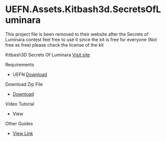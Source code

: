 # UEFN.Assets.Kitbash3d.SecretsOfLuminara

This project file is been removed to their website after the Secrets of Luminara contest feel free to use it since the kit is free for everyone (Not free as free) please check the license of the kit

Kitbash3D Secrets Of Luminara [Visit site](https://kitbash3d.com/pages/secrets-of-the-luminara)

Requirements
- UEFN [Download](https://store.epicgames.com/en-US/p/fortnite--uefn)

Download Zip File
- [Download](https://github.com/ohmcodes/UEFN.Assets.Kitbash3d.SecretsOfLuminara/releases/tag/1.0.0)

Video Tutorial
- View

Other Guides
- [View Link](https://kitbash3d.com/a/blog/secrets-of-the-luminara-uefn)

